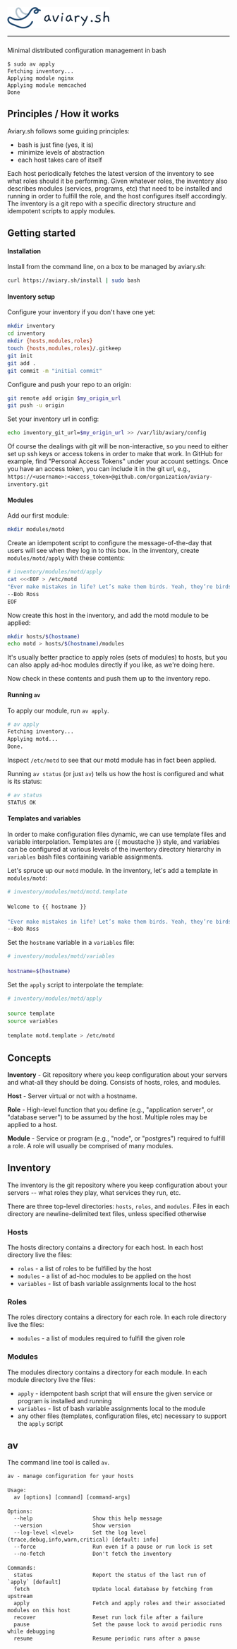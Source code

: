 <img alt="aviary.sh" src="aviary.svg" height=48>

***
###

Minimal distributed configuration management in bash

```
$ sudo av apply
Fetching inventory...
Applying module nginx
Applying module memcached
Done
```

## Principles / How it works

Aviary.sh follows some guiding principles:

- bash is just fine (yes, it is)
- minimize levels of abstraction
- each host takes care of itself

Each host periodically fetches the latest version of the inventory to see what roles should it be performing.  Given whatever roles, the inventory also describes modules (services, programs, etc) that need to be installed and running in order to fulfill the role, and the host configures itself accordingly.  The inventory is a git repo with a specific directory structure and idempotent scripts to apply modules.

## Getting started


#### Installation

Install from the command line, on a box to be managed by aviary.sh:

```bash
curl https://aviary.sh/install | sudo bash
```


#### Inventory setup

Configure your inventory if you don't have one yet:

```bash
mkdir inventory
cd inventory
mkdir {hosts,modules,roles}
touch {hosts,modules,roles}/.gitkeep
git init
git add .
git commit -m "initial commit"
```

Configure and push your repo to an origin:

```bash
git remote add origin $my_origin_url
git push -u origin
```

Set your inventory url in config:

```bash
echo inventory_git_url=$my_origin_url >> /var/lib/aviary/config
```
Of course the dealings with git will be non-interactive, so you need to either set up ssh keys or access tokens in order to make that work.  In GitHub for example, find "Personal Access Tokens" under your account settings.  Once you have an access token, you can include it in the git url, e.g., `https://<username>:<access_token>@github.com/organization/aviary-inventory.git`


#### Modules

Add our first module:

```bash
mkdir modules/motd
```

Create an idempotent script to configure the message-of-the-day that users will see when they log in to this box.  In the inventory, create `modules/motd/apply` with these contents:

```bash
# inventory/modules/motd/apply
cat <<<EOF > /etc/motd
"Ever make mistakes in life? Let’s make them birds. Yeah, they’re birds now."
--Bob Ross
EOF
```

Now create this host in the inventory, and add the motd module to be applied:

```bash
mkdir hosts/$(hostname)
echo motd > hosts/$(hostname)/modules
```

It's usually better practice to apply roles (sets of modules) to hosts, but you can also apply ad-hoc modules directly if you like, as we're doing here.

Now check in these contents and push them up to the inventory repo.

#### Running `av`

To apply our module, run `av apply`.

```bash
# av apply
Fetching inventory...
Applying motd...
Done.
```

Inspect `/etc/motd` to see that our motd module has in fact been applied.

Running `av status` (or just `av`) tells us how the host is configured and what is its status:

```bash
# av status
STATUS OK
```

#### Templates and variables

In order to make configuration files dynamic, we can use template files and variable interpolation.  Templates are {{ moustache }} style, and variables can be configured at various levels of the inventory directory hierarchy in `variables` bash files containing variable assignments.

Let's spruce up our `motd` module.  In the inventory, let's add a template in `modules/motd`:

```bash
# inventory/modules/motd/motd.template

Welcome to {{ hostname }}

"Ever make mistakes in life? Let’s make them birds. Yeah, they’re birds now."
--Bob Ross
```

Set the `hostname` variable in a `variables` file:

```bash
# inventory/modules/motd/variables

hostname=$(hostname)
```

Set the `apply` script to interpolate the template:

```bash
# inventory/modules/motd/apply

source template
source variables

template motd.template > /etc/motd
```


## Concepts

**Inventory** - Git repository where you keep configuration about your servers and what-all they should be doing.  Consists of hosts, roles, and modules.

**Host** - Server virtual or not with a hostname.

**Role** - High-level function that you define (e.g., "application server", or "database server") to be assumed by the host.  Multiple roles may be applied to a host.

**Module** - Service or program (e.g., "node", or "postgres") required to fulfill a role.  A role will usually be comprised of many modules.


## Inventory

The inventory is the git repository where you keep configuration about your servers -- what roles they play, what services they run, etc.  

There are three top-level directories: `hosts`, `roles`, and `modules`.  Files in each directory are newline-delimited text files, unless specified otherwise

### Hosts

The hosts directory contains a directory for each host.  In each host directory live the files:
  - `roles` - a list of roles to be fulfilled by the host
  - `modules` - a list of ad-hoc modules to be applied on the host
  - `variables` - list of bash variable assignments local to the host

### Roles

The roles directory contains a directory for each role.  In each role directory live the files:
  - `modules` - a list of modules required to fulfill the given role

### Modules

The modules directory contains a directory for each module.  In each module directory live the files:
  - `apply` - idempotent bash script that will ensure the given service or program is installed and running
  - `variables` - list of bash variable assignments local to the module
  - any other files (templates, configuration files, etc) necessary to support the `apply` script


## av

The command line tool is called `av`.  

```
av - manage configuration for your hosts

Usage:
  av [options] [command] [command-args]

Options:
  --help                   Show this help message
  --version                Show version
  --log-level <level>      Set the log level (trace,debug,info,warn,critical) [default: info]
  --force                  Run even if a pause or run lock is set
  --no-fetch               Don't fetch the inventory

Commands:
  status                   Report the status of the last run of `apply` [default]
  fetch                    Update local database by fetching from upstream
  apply                    Fetch and apply roles and their associated modules on this host 
  recover                  Reset run lock file after a failure
  pause                    Set the pause lock to avoid periodic runs while debugging
  resume                   Resume periodic runs after a pause
```




